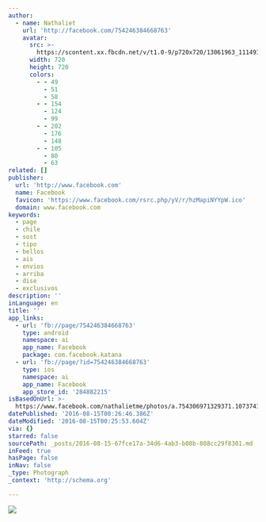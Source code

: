 ```yaml
---
author:
  - name: Nathaliet
    url: 'http://facebook.com/754246384668763'
    avatar:
      src: >-
        https://scontent.xx.fbcdn.net/v/t1.0-9/p720x720/13061963_1114917795268285_8294543889853363583_n.jpg?oh=d054fec71bf13bb3492cc1e895274636&oe=584BF83D
      width: 720
      height: 720
      colors:
        - - 49
          - 51
          - 58
        - - 154
          - 124
          - 99
        - - 202
          - 176
          - 148
        - - 105
          - 80
          - 63
related: []
publisher:
  url: 'http://www.facebook.com'
  name: Facebook
  favicon: 'https://www.facebook.com/rsrc.php/yV/r/hzMapiNYYpW.ico'
  domain: www.facebook.com
keywords:
  - page
  - chile
  - sost
  - tipo
  - bellos
  - ais
  - envios
  - arriba
  - dise
  - exclusivos
description: ''
inLanguage: en
title: ''
app_links:
  - url: 'fb://page/754246384668763'
    type: android
    namespace: ai
    app_name: Facebook
    package: com.facebook.katana
  - url: 'fb://page/?id=754246384668763'
    type: ios
    namespace: ai
    app_name: Facebook
    app_store_id: '284882215'
isBasedOnUrl: >-
  https://www.facebook.com/nathalietme/photos/a.754306971329371.1073741828.754246384668763/1114917795268285/?type=3&theater
datePublished: '2016-08-15T00:26:46.386Z'
dateModified: '2016-08-15T00:25:53.604Z'
via: {}
starred: false
sourcePath: _posts/2016-08-15-67fce17a-34d6-4ab3-b08b-808cc29f8301.md
inFeed: true
hasPage: false
inNav: false
_type: Photograph
_context: 'http://schema.org'

---
```

![](https://scontent.xx.fbcdn.net/v/t1.0-9/p720x720/13061963_1114917795268285_8294543889853363583_n.jpg?oh=d054fec71bf13bb3492cc1e895274636&oe=584BF83D)